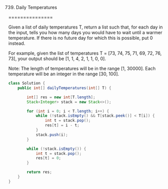 739. Daily  Temperatures

===============

Given a list of daily temperatures T, return a list such that, for each day in the input, tells you how many days you would have to wait until a warmer temperature. If there is no future day for which this is possible, put 0 instead.

For example, given the list of temperatures T = [73, 74, 75, 71, 69, 72, 76, 73], your output should be [1, 1, 4, 2, 1, 1, 0, 0].

Note: The length of temperatures will be in the range [1, 30000]. Each temperature will be an integer in the range [30, 100].

```java
class Solution {
    public int[] dailyTemperatures(int[] T) {

        int[] res = new int[T.length];
        Stack<Integer> stack = new Stack<>();

        for (int i = 0; i < T.length; i++) {
            while (!stack.isEmpty() && T[stack.peek()] < T[i]) {
                int t = stack.pop();
                res[t] = i - t;
            }
            stack.push(i);
        }

        while (!stack.isEmpty()) {
            int t = stack.pop();
            res[t] = 0;
        }

        return res;
    }
}
```

